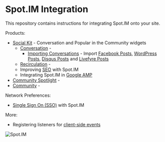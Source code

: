# Spot.IM Integration

This repository contains instructions for integrating Spot.IM onto your site.

Products: 
* [Social Kit](social-kit/README.md) - Conversation and Popular in the Community widgets
    * [Conversation]() - 
        * [Importing Conversations]() - Import [Facebook Posts](import-posts/facebook-import/README.md), [WordPress Posts](import-posts/wordpress-import/README.md), [Disqus Posts](import-posts/livefyre-import/README.md) and [Livefyre Posts](import-posts/disqus-import/README.md)
    * [Recirculation]() - 
    * Improving [SEO](seo/README.md) with Spot.IM
    * Integrating Spot.IM in [Google AMP](google-amp/README.md)
* [Community Spotlight](spotlight/README.md) - 
* [Community](community/README.md) -

Network Preferences:
* [Single Sign On (SSO)](api/single-sign-on/README.md) with Spot.IM

More: 
* Registering listeners for [client-side events](api/js-events/README.md)


![Spot.IM](banner.png)
